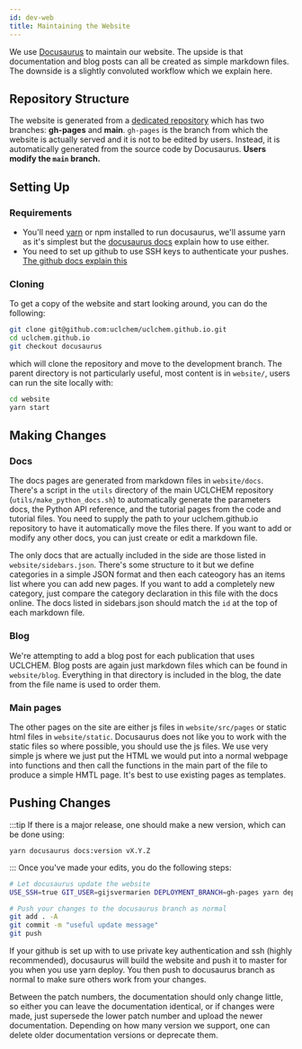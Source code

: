 ```yaml
---
id: dev-web
title: Maintaining the Website
---
```


We use [Docusaurus](https://docusaurus.io) to maintain our website. The upside is that documentation and blog posts can all be created as simple markdown files. The downside is a slightly convoluted workflow which we explain here.


## Repository Structure

The website is generated from a [dedicated repository](https://github.com/uclchem/uclchem.github.io) which has two branches: **gh-pages** and **main**. `gh-pages` is the branch from which the website is actually served and it is not to be edited by users. Instead, it is automatically generated from the source code by Docusaurus. **Users modify the `main` branch.**

## Setting Up

### Requirements

- You'll need [yarn](https://classic.yarnpkg.com/lang/en/docs/install/#debian-stable) or npm installed to run docusaurus, we'll assume yarn as it's simplest but the [docusaurus docs](https://docusaurus.io/docs) explain how to use either.
- You need to set up github to use SSH keys to authenticate your pushes. [The github docs explain this](https://docs.github.com/en/authentication/connecting-to-github-with-ssh)

### Cloning
To get a copy of the website and start looking around, you can do the following:

```bash
git clone git@github.com:uclchem/uclchem.github.io.git
cd uclchem.github.io
git checkout docusaurus
```
which will clone the repository and move to the development branch. The parent directory is not particularly useful, most content is in `website/`, users can run the site locally with:

```bash
cd website
yarn start
```

## Making Changes

### Docs
The docs pages are generated from markdown files in `website/docs`. There's a script in the `utils` directory of the main UCLCHEM repository (`utils/make_python_docs.sh`) to automatically generate the parameters docs, the Python API reference, and the tutorial pages from the code and tutorial files. You need to supply the path to your uclchem.github.io repository to have it automatically move the files there. If you want to add or modify any other docs, you can just create or edit a markdown file.

The only docs that are actually included in the side are those listed in `website/sidebars.json`. There's some structure to it but we define categories in a simple JSON format and then each cateogory has an items list where you can add new pages. If you want to add a completely new category, just compare the category declaration in this file with the docs online. The docs listed in sidebars.json should match the `id` at the top of each markdown file.

### Blog
We're attempting to add a blog post for each publication that uses UCLCHEM. Blog posts are again just markdown files which can be found in `website/blog`. Everything in that directory is included in the blog, the date from the file name is used to order them.

### Main pages
The other pages on the site are either js files in `website/src/pages` or static html files in `website/static`. Docusaurus does not like you to work with the static files so where possible, you should use the js files. We use very simple js where we just put the HTML we would put into a normal webpage into functions and then call the functions in the main part of the file to produce a simple HMTL page. It's best to use existing pages as templates.

## Pushing Changes

:::tip
If there is a major release, one should make a new version, which can be done using:
```
yarn docusaurus docs:version vX.Y.Z
```
:::
Once you've made your edits, you do the following steps:

```bash
# Let docusaurus update the website
USE_SSH=true GIT_USER=gijsvermarien DEPLOYMENT_BRANCH=gh-pages yarn deploy

# Push your changes to the docusaurus branch as normal
git add . -A
git commit -m "useful update message"
git push

```
If your github is set up with to use private key authentication and ssh (highly recommended), docusaurus will build the website and push it to master for you when you use yarn deploy. You then push to docusaurus branch as normal to make sure others work from your changes.

Between the patch numbers, the documentation should only change little, so either you can leave the documentation identical, or if changes were made, just supersede the lower patch number and upload the newer documentation. Depending on how many version we support, one can delete older documentation versions or deprecate them.
